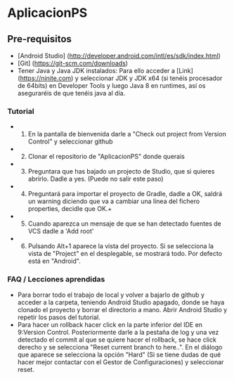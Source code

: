 # AplicacionPS

## Pre-requisitos
* [Android Studio] (http://developer.android.com/intl/es/sdk/index.html)
* [Git] (https://git-scm.com/downloads)
* Tener Java y Java JDK instalados: Para ello acceder a [Link] (https://ninite.com) y seleccionar JDK y JDK x64 (si tenéis procesador de 64bits) en Developer Tools y luego Java 8 en runtimes, así os aseguraréis de que tenéis java al día.

### Tutorial
* 1) En la pantalla de bienvenida darle a "Check out project from Version Control" y seleccionar github
* 2) Clonar el repositorio de "AplicacionPS" donde querais
* 3) Preguntara que has bajado un projecto de Studio, que si quieres abrirlo. Dadle a yes. (Puede no salir este paso)
* 4) Preguntará para importar el proyecto de Gradle, dadle a OK, saldrá un warning diciendo que va a cambiar una linea del fichero properties, decidle que OK.+
* 5) Cuando aparezca un mensaje de que se han detectado fuentes de VCS dadle a 'Add root'
* 6) Pulsando Alt+1 aparece la vista del proyecto. Si se selecciona la vista de "Project" en el desplegable, se mostrará todo. Por defecto está en "Android".

### FAQ / Lecciones aprendidas
* Para borrar todo el trabajo de local y volver a bajarlo de github y acceder a la carpeta, teniendo Android Studio apagado, donde se haya clonado el proyecto y borrar el directorio a mano. Abrir Android Studio y repetir los pasos del tutorial.
* Para hacer un rollback hacer click en la parte inferior del IDE en 9:Version Control. Posteriormente darle a la pestaña de log y una vez detectado el commit al que se quiere hacer el rollback, se hace click derecho y se selecciona "Reset current branch to here..". En el diálogo que aparece se selecciona la opción "Hard" (Si se tiene dudas de qué hacer mejor contactar con el Gestor de Configuraciones) y seleccionar reset.
